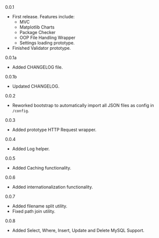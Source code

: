 0.0.1
* First release. Features include:
    * MVC
    * Matplotlib Charts
    * Package Checker
    * OOP File Handling Wrapper
    * Settings loading prototype.
* Finished Validator prototype.

0.0.1a
* Added CHANGELOG file.

0.0.1b
* Updated CHANGELOG.

0.0.2
* Reworked bootstrap to automatically import all JSON files as config in `/config`.

0.0.3 
* Added prototype HTTP Request wrapper.

0.0.4
* Added Log helper.

0.0.5
* Added Caching functionality.

0.0.6
* Added internationalization functionality.

0.0.7
* Added filename split utility.
* Fixed path join utility.

0.0.8
* Added Select, Where, Insert, Update and Delete MySQL Support.